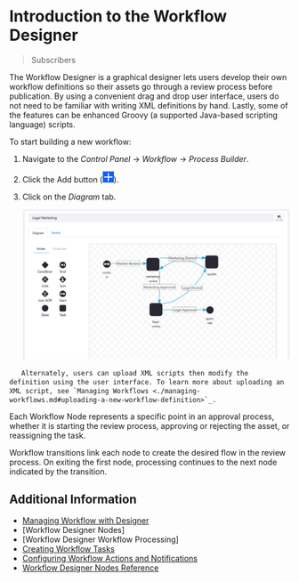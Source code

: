 # Introduction to the Workflow Designer

> Subscribers

 The Workflow Designer is a graphical designer lets users develop their own workflow definitions so their assets go through a review process before publication. By using a convenient drag and drop user interface, users do not need to be familiar with writing XML definitions by hand. Lastly, some of the features can be enhanced Groovy (a supported Java-based scripting language) scripts.

To start building a new workflow:

1. Navigate to the _Control Panel_ &rarr; _Workflow_ &rarr; _Process Builder_.
1. Click the Add button (![Add](../../../images/icon-add.png)).
1. Click on the _Diagram_ tab.

    ![Use the Workflow Designer's Diagram tab to design a definition.](./introduction-to-the-workflow-designer/images/01.png)

```tip::
   Alternately, users can upload XML scripts then modify the definition using the user interface. To learn more about uploading an XML script, see `Managing Workflows <./managing-workflows.md#uploading-a-new-workflow-definition>`_.
```

Each Workflow Node represents a specific point in an approval process, whether it is starting the review process, approving or rejecting the asset, or reassigning the task.

Workflow transitions link each node to create the desired flow in the review process. On exiting the first node, processing continues to the next node indicated by the transition.

## Additional Information

* [Managing Workflow with Designer](./workflow-designer/managing-workflow-with-designer.md)
* [Workflow Designer Nodes]
* [Workflow Designer Workflow Processing]
* [Creating Workflow Tasks](./workflow-designer/creating-workflow-tasks.md)
* [Configuring Workflow Actions and Notifications](./workflow-designer/configuring-workflow-actions-and-notifications.md)
* [Workflow Designer Nodes Reference](./workflow-designer/workflow-designer-nodes-reference.md)
